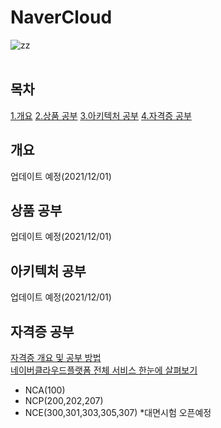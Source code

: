 # NaverCloud

![zz](https://cdn.imweb.me/thumbnail/20201031/8d531d3f9227b.jpg) </br></br>




## 목차
[1.개요](#개요)
[2.상품 공부](#상품-공부)
[3.아키텍처 공부](#아키텍처-공부)
[4.자격증 공부](#자격증-공부)

## 개요
업데이트 예정(2021/12/01)

## 상품 공부
업데이트 예정(2021/12/01)

## 아키텍처 공부

업데이트 예정(2021/12/01)

## 자격증 공부
  [자격증 개요 및 공부 방법](https://blog.naver.com/mk_crew/222447317535)<br>
 [네이버클라우드플랫폼 전체 서비스 한눈에 살펴보기](https://me2.do/GLB2wZax)
 - NCA(100)
 - NCP(200,202,207)
 - NCE(300,301,303,305,307) *대면시험 오픈예정


